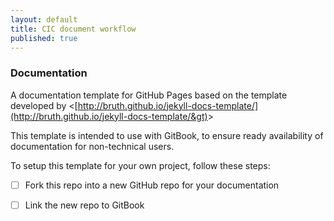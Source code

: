 ```yaml
---
layout: default
title: CIC document workflow
published: true
---
```


### Documentation

A documentation template for GitHub Pages based on the template developed by &lt;[http://bruth.github.io/jekyll-docs-template/](http://bruth.github.io/jekyll-docs-template/&gt)&gt;

This template is intended to use with GitBook, to ensure ready availability of documentation for non-technical users.

To setup this template for your own project, follow these steps:

* [ ] Fork this repo into a new GitHub repo for your documentation
* [ ] Link the new repo to GitBook



